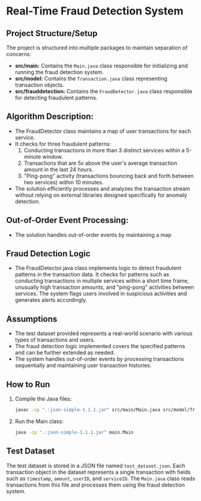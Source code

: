 # Real-Time Fraud Detection System

## Project Structure/Setup

The project is structured into multiple packages to maintain separation of concerns:

- **src/main:** Contains the `Main.java` class responsible for initializing and running the fraud detection system.
- **src/model:** Contains the `Transaction.java` class representing transaction objects.
- **src/frauddetection:** Contains the `FraudDetector.java` class responsible for detecting fraudulent patterns.

## Algorithm Description:

- The FraudDetector class maintains a map of user transactions for each service.
- It checks for three fraudulent patterns:
  1. Conducting transactions in more than 3 distinct services within a 5-minute window.
  2. Transactions that are 5x above the user's average transaction amount in the last 24 hours.
  3. "Ping-pong" activity (transactions bouncing back and forth between two services) within 10 minutes.
- The solution efficiently processes and analyzes the transaction stream without relying on external libraries designed specifically for anomaly detection.

## Out-of-Order Event Processing:
- The solution handles out-of-order events by maintaining a map

## Fraud Detection Logic
- The FraudDetector.java class implements logic to detect fraudulent patterns in the transaction data. It checks for patterns such as conducting transactions in multiple services within a short time frame, unusually high transaction amounts, and "ping-pong" activities between services. The system flags users involved in suspicious activities and generates alerts accordingly.

## Assumptions
 - The test dataset provided represents a real-world scenario with various types of transactions and users.
- The fraud detection logic implemented covers the specified patterns and can be further extended as needed.
- The system handles out-of-order events by processing transactions sequentially and maintaining user transaction histories.

## How to Run

1. Compile the Java files:

    ```bash
    javac -cp ".:json-simple-1.1.1.jar" src/main/Main.java src/model/Transaction.java src/frauddetection/FraudDetector.java
    ```

2. Run the Main class:

    ```bash
    java -cp ".:json-simple-1.1.1.jar" main.Main
    ```

## Test Dataset

The test dataset is stored in a JSON file named `test_dataset.json`. Each transaction object in the dataset represents a single transaction with fields such as `timestamp`, `amount`, `userID`, and `serviceID`. The `Main.java` class reads transactions from this file and processes them using the fraud detection system.

